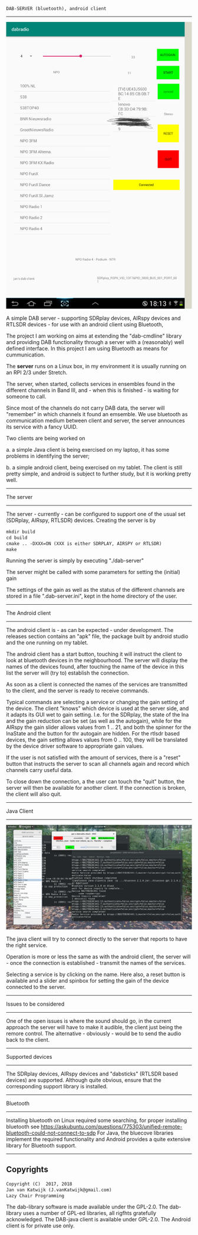 
	DAB-SERVER (bluetooth), android client

---------------------------------------------------------------------

![android client for dab server](/android-client.png?raw=true)

A simple DAB server - supporting SDRplay devices, AIRspy devices and RTLSDR
devices - for use with an android client using Bluetooth,

The project I am working on aims at extending the "dab-cmdline" library and
providing DAB functionality through a server with a (reasonably) well defined interface.
In this project I am using Bluetooth as means for cummunication.

The **server** runs on a Linux box, in my environment it is usually
running on an RPI 2/3 under Stretch.

The server, when started, collects services in ensembles
found in the different channels in Band III, and - when this is finished -
is waiting for someone to call.

Since most of the channels do not carry DAB data, the server will "remember"
in which channels it found an emsemble.
We use bluetooth as communication medium between
client and server, the server announces its service with a fancy UUID.

Two clients are being worked on

 a. a simple Java client is being exercised on my laptop, it has some problems
in identifying the server;

 b. a simple android client, being exercised on my tablet. The client is still pretty simple, and android is subject
to further study, but it is working pretty well.

---------------------------------------------------------------------

The server

---------------------------------------------------------------------

The server - currently - can be configured to support one of
the usual set (SDRplay, AIRspy, RTLSDR) devices.
Creating the server is by

	mkdir build
	cd build
	cmake .. -DXXX=ON (XXX is either SDRPLAY, AIRSPY or RTLSDR)
	make

Running the server is simply by executing "./dab-server"

The server might be called with some parameters for setting the
(initial) gain

The settings of the gain as well as the status of the different channels
are stored in a file ".dab-server.ini", kept in the home directory
of the user.

----------------------------------------------------------------------

The Android client

-----------------------------------------------------------------------
The android client is - as can be expected - under development. The releases
section contains an "apk" file, the package built by android studio and
the one running on my tablet.

The android client has a start button, touching it will instruct the client
to look at bluetooth devices in the neighbourhood.
The server will display the names of the devices found,
after touching the name of the device in this list
the server will (try to) establish the connection.

As soon as a client is connected the names of the services are
transmitted to the client, and the server is ready to receive commands.

Typical commands are selecting a service or changing the
gain setting of the device.
The client "knows" which device is used at the server side,
and it adapts its GUI wet to gain setting.
I.e. for the SDRplay, the state of the lna and the gain reduction
can be set (as well as the autogain), while for the AIRspy the
gain slider allows values from 1 .. 21, and both the spinner
for the lnaState and the button for thr autogain are hidden.
For the rtlsdr based devices, the gain setting allows values from
0 .. 100, they will be translated by the device driver software
to appropriate gain values.

If the user is not satisfied with the amount of services,
there is a "reset" button that instructs the server to scan all channels again
and record which channels carry useful data.

To close down the connection, a the user can touch the "quit" button, the server
will then be available for another client.
If the connection is broken, the client will also quit.

----------------------------------------------------------------------------

Java Client

----------------------------------------------------------------------------

![java client for dab server](/java-client.png?raw=true)

The java client will try to connect directly to the server that reports
to have the right service.

Operation is more or less the same as with the android client,
the server will - once the connection is established - transmit
the names of the services.

Selecting a service is by clicking on the name.
Here also, a reset button is available and a slider and spinbox for setting
the gain of the device connected to the server.

---------------------------------------------------------------------------


Issues to be considered

--------------------------------------------------------------------------

One of the open issues is where the sound should go, in the current approach the server
will have to make it audible, the client just being the remore control.
The alternative - obviously - would be to send the audio back to the client.

---------------------------------------------------------------------------

Supported devices

---------------------------------------------------------------------------


The SDRplay devices, AIRspy devices and "dabsticks" (RTLSDR based devices)
are supported. Although quite obvious, ensure that the corresponding
support library is installed.

----------------------------------------------------------------------------

Bluetooth

-------------------------------------------------------------------------------

Installing bluetooth on Linux required some searching, for proper installing bluetooth see 
	https://askubuntu.com/questions/775303/unified-remote-bluetooth-could-not-connect-to-sdp
For Java, the bluecove libraries implement the required functionality and
Android provides a quite extensive library for Bluetooth support.


-------------------------------------------------------------------------
Copyrights
-------------------------------------------------------------------------
	
	Copyright (C)  2017, 2018
	Jan van Katwijk (J.vanKatwijk@gmail.com)
	Lazy Chair Programming

The dab-library software is made available under the GPL-2.0. The dab-library uses a number of GPL-ed libraries, all
rigfhts gratefully acknowledged. The DAB-java client is available under GPL-2.0. The Android client is for private use only.



